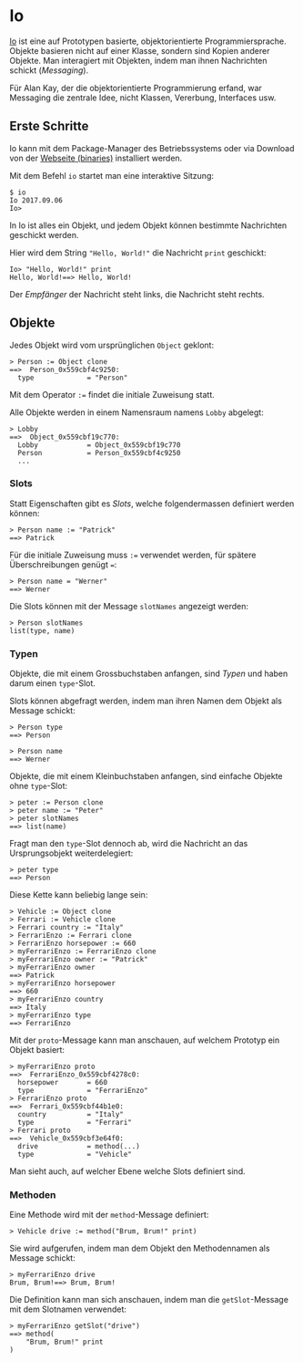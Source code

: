 # Io

[Io](https://iolanguage.org) ist eine auf Prototypen basierte, objektorientierte
Programmiersprache.  Objekte basieren nicht auf einer Klasse, sondern sind
Kopien anderer Objekte.  Man interagiert mit Objekten, indem man ihnen
Nachrichten schickt (_Messaging_).

Für Alan Kay, der die objektorientierte Programmierung erfand, war Messaging die
zentrale Idee, nicht Klassen, Vererbung, Interfaces usw.

## Erste Schritte

Io kann mit dem Package-Manager des Betriebssystems oder via Download von der
[Webseite (binaries)](https://iolanguage.org/binaries.html) installiert werden.

Mit dem Befehl `io` startet man eine interaktive Sitzung:

    $ io
    Io 2017.09.06
    Io> 

In Io ist alles ein Objekt, und jedem Objekt können bestimmte Nachrichten
geschickt werden.

Hier wird dem String `"Hello, World!"` die Nachricht `print` geschickt:

    Io> "Hello, World!" print
    Hello, World!==> Hello, World!

Der _Empfänger_ der Nachricht steht links, die Nachricht steht rechts.

## Objekte

Jedes Objekt wird vom ursprünglichen `Object` geklont:

    > Person := Object clone
    ==>  Person_0x559cbf4c9250:
      type             = "Person"

Mit dem Operator `:=` findet die initiale Zuweisung statt.

Alle Objekte werden in einem Namensraum namens `Lobby` abgelegt:

    > Lobby
    ==>  Object_0x559cbf19c770:
      Lobby            = Object_0x559cbf19c770
      Person           = Person_0x559cbf4c9250
      ...

### Slots

Statt Eigenschaften gibt es _Slots_, welche folgendermassen definiert werden
können:

    > Person name := "Patrick"
    ==> Patrick

Für die initiale Zuweisung muss `:=` verwendet werden, für spätere
Überschreibungen genügt `=`:

    > Person name = "Werner"
    ==> Werner

Die Slots können mit der Message `slotNames` angezeigt werden:

    > Person slotNames
    list(type, name)

### Typen

Objekte, die mit einem Grossbuchstaben anfangen, sind _Typen_ und haben darum
einen `type`-Slot.

Slots können abgefragt werden, indem man ihren Namen dem Objekt als Message
schickt:

    > Person type
    ==> Person

    > Person name
    ==> Werner

Objekte, die mit einem Kleinbuchstaben anfangen, sind einfache Objekte ohne
`type`-Slot:

    > peter := Person clone
    > peter name := "Peter"
    > peter slotNames
    ==> list(name)

Fragt man den `type`-Slot dennoch ab, wird die Nachricht an das Ursprungsobjekt
weiterdelegiert:

    > peter type
    ==> Person

Diese Kette kann beliebig lange sein:

    > Vehicle := Object clone
    > Ferrari := Vehicle clone
    > Ferrari country := "Italy"
    > FerrariEnzo := Ferrari clone
    > FerrariEnzo horsepower := 660
    > myFerrariEnzo := FerrariEnzo clone
    > myFerrariEnzo owner := "Patrick"
    > myFerrariEnzo owner
    ==> Patrick
    > myFerrariEnzo horsepower
    ==> 660
    > myFerrariEnzo country
    ==> Italy
    > myFerrariEnzo type
    ==> FerrariEnzo

Mit der `proto`-Message kann man anschauen, auf welchem Prototyp ein Objekt
basiert:

    > myFerrariEnzo proto
    ==>  FerrariEnzo_0x559cbf4278c0:
      horsepower       = 660
      type             = "FerrariEnzo"
    > FerrariEnzo proto
    ==>  Ferrari_0x559cbf44b1e0:
      country          = "Italy"
      type             = "Ferrari"
    > Ferrari proto
    ==>  Vehicle_0x559cbf3e64f0:
      drive            = method(...)
      type             = "Vehicle"

Man sieht auch, auf welcher Ebene welche Slots definiert sind.

### Methoden

Eine Methode wird mit der `method`-Message definiert:

    > Vehicle drive := method("Brum, Brum!" print)

Sie wird aufgerufen, indem man dem Objekt den Methodennamen als Message schickt:

    > myFerrariEnzo drive
    Brum, Brum!==> Brum, Brum!

Die Definition kann man sich anschauen, indem man die `getSlot`-Message mit
dem Slotnamen verwendet:

    > myFerrariEnzo getSlot("drive")
    ==> method(
        "Brum, Brum!" print
    )
